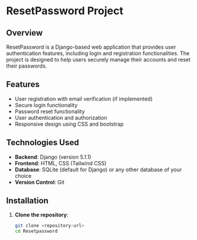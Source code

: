 # ResetPassword Project

## Overview
ResetPassword is a Django-based web application that provides user authentication features, including login and registration functionalities. The project is designed to help users securely manage their accounts and reset their passwords.

## Features
- User registration with email verification (if implemented)
- Secure login functionality
- Password reset functionality
- User authentication and authorization
- Responsive design using CSS and bootstrap 

## Technologies Used
- **Backend**: Django (version 5.1.1)
- **Frontend**: HTML, CSS (Tailwind CSS)
- **Database**: SQLite (default for Django) or any other database of your choice
- **Version Control**: Git

## Installation

1. **Clone the repository**:
   ```bash
   git clone <repository-url>
   cd Resetpassword
